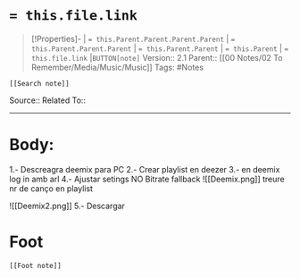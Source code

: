 # `= this.file.link`
>[!Properties]- | `= this.Parent.Parent.Parent.Parent` |  `= this.Parent.Parent.Parent` | `= this.Parent.Parent` | `= this.Parent` | `= this.file.link` |`BUTTON[note]` 
>Version:: 2.1
>Parent:: [[00 Notes/02 To Remember/Media/Music/Music]]
>Tags: #Notes
```meta-bind-embed
[[Search note]]
```
Source::
Related To::
***
# Body:

1.- Descreagra deemix para PC
2.- Crear playlist en deezer
3.- en deemix log in amb arl
4.- Ajustar setings   NO Bitrate fallback
![[Deemix.png]]
treure nr de canço en playlist

![[Deemix2.png]]
5.- Descargar 








# Foot
```meta-bind-embed
[[Foot note]]
``` 